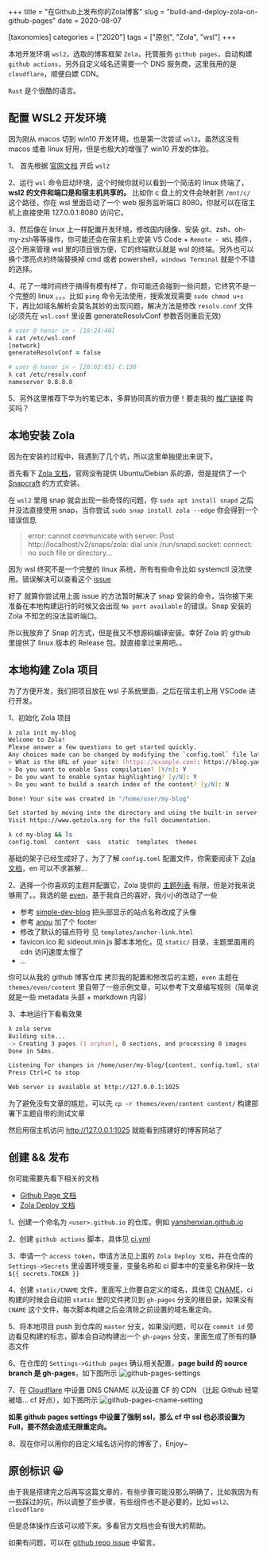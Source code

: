 +++
title = "在Github上发布你的Zola博客"
slug = "build-and-deploy-zola-on-github-pages"
date = 2020-08-07

[taxonomies]
categories = ["2020"]
tags = ["原创", "Zola", "wsl"]
+++

本地开发环境 `wsl2`，选取的博客框架 `Zola`，托管服务 `github pages`，自动构建 `github actions`，另外自定义域名还需要一个 DNS 服务商，这里我用的是 `cloudflare`，顺便白嫖 CDN。

`Rust` 是个很酷的语言。
<!-- more -->

## 配置 WSL2 开发环境

因为刚从 macos 切到 win10 开发环境，也是第一次尝试 `wsl2`。虽然这没有 macos 或者 linux 好用，但是也极大的增强了 win10 开发的体验。

1、 首先根据 [官网文档](https://docs.microsoft.com/zh-cn/windows/wsl/install-win10) 开启 `wsl2`

2、运行 `wsl` 命令启动环境，这个时候你就可以看到一个简洁的 linux 终端了，**wsl2 的文件和端口是和宿主机共享的。** 比如你 c 盘上的文件会映射到 `/mnt/c/` 这个路径，你在 wsl 里面启动了一个 web 服务监听端口 8080，你就可以在宿主机上直接使用 127.0.0.1:8080 访问它。

3、然后像在 linux 上一样配置开发环境，修改国内镜像、安装 git、zsh、oh-my-zsh等等操作，你可能还会在宿主机上安装 VS Code + `Remote - WSL` 插件，这个用来管理 wsl 里的项目很方便，它的终端默认就是 wsl 的终端。另外也可以换个漂亮点的终端替换掉 cmd 或者 powershell，`windows Terminal` 就是个不错的选择。

4、花了一堆时间终于搞得有模有样了，你可能还会碰到一些问题，它终究不是一个完整的 linux 。。。比如 `ping` 命令无法使用，搜索发现需要 `sudo chmod u+s` 下，再比如域名解析会莫名其妙的出现问题，解决方法是修改 `resolv.conf` 文件 (必须先在 `wsl.conf` 里设置 generateResolvConf 参数否则重启无效)
```zsh
# user @ honor in ~ [18:24:40]
λ cat /etc/wsl.conf
[network]
generateResolvConf = false

# user @ honor in ~ [20:02:05] C:130
λ cat /etc/resolv.conf
nameserver 8.8.8.8
```

5、另外这里推荐下华为的笔记本，多屏协同真的很方便！要走我的 [推广链接](https://u.jd.com/TKhRo6) 购买吗？

## 本地安装 Zola

因为在安装的过程中，我遇到了几个坑，所以这里单独提出来说下。

首先看下 [Zola 文档](https://www.getzola.org/documentation/getting-started/installation/)，官网没有提供 Ubuntu/Debian 系的源，但是提供了一个 [Snapcraft](https://snapcraft.io/install/zola/ubuntu) 的方式安装。

在 `wsl2` 里用 snap 就会出现一些奇怪的问题，你 `sudo apt install snapd` 之后并没法直接使用 snap，当你尝试 `sudo snap install zola --edge` 你会得到一个错误信息
>  error: cannot communicate with server: Post http://localhost/v2/snaps/zola: dial unix /run/snapd.socket: connect: no such file or directory...    

因为 wsl 终究不是一个完整的 linux 系统，所有有些命令比如 systemctl 没法使用。错误解决可以查看这个 [issue](https://github.com/microsoft/WSL/issues/5126#issuecomment-653715201)

好了 就算你尝试用上面 issue 的方法暂时解决了 snap 安装的命令，当你接下来准备在本地构建运行的时候又会出现 `No port available` 的错误。Snap 安装的 Zola 不知怎的没法监听端口。

所以我放弃了 Snap 的方式，但是我又不想源码编译安装。幸好 Zola 的 github 里提供了 linux 版本的 Release 包。就直接拿过来用吧。。

## 本地构建 Zola 项目

为了方便开发，我们把项目放在 wsl 子系统里面，之后在宿主机上用 VSCode 进行开发。

1、初始化 Zola 项目
```zsh
λ zola init my-blog
Welcome to Zola!
Please answer a few questions to get started quickly.
Any choices made can be changed by modifying the `config.toml` file later.
> What is the URL of your site? (https://example.com): https://blog.yanshenxian.xyz
> Do you want to enable Sass compilation? [Y/n]: Y
> Do you want to enable syntax highlighting? [y/N]: Y
> Do you want to build a search index of the content? [y/N]: N

Done! Your site was created in "/home/user/my-blog"

Get started by moving into the directory and using the built-in server: `zola serve`
Visit https://www.getzola.org for the full documentation.

λ cd my-blog && ls
config.toml  content  sass  static  templates  themes
```
基础的架子已经生成好了，为了了解 `config.toml` 配置文件，你需要阅读下 [Zola 文档](https://www.getzola.org/documentation/getting-started/configuration/)，en 可以不求甚解...

2、选择一个你喜欢的主题并配置它，Zola 提供的 [主题列表](https://www.getzola.org/themes/) 有限，但是对我来说够用了。。我选的是 [even](https://www.getzola.org/themes/even/)，基于我自己的喜好，我小小的改动了一些

- 参考 [simple-dev-blog](https://www.getzola.org/themes/simple-dev-blog/) 把头部显示的站点名称改成了头像
- 参考 [anpu](https://www.getzola.org/themes/anpu/) 加了个 footer
- 修改了默认的锚点符号 见 `templates/anchor-link.html`
- favicon.ico 和 sideout.min.js 脚本本地化，见 `static/` 目录，主题里面用的 cdn 访问速度太慢了
- ...

你可以从我的 github 博客仓库 拷贝我的配置和修改后的主题，`even` 主题在 `themes/even/content` 里自带了一些示例文章，可以参考下文章编写规则（简单说就是一些 metadata 头部 + markdown 内容）

3、本地运行下看看效果
```zsh
λ zola serve
Building site...
-> Creating 3 pages (1 orphan), 0 sections, and processing 0 images
Done in 54ms.

Listening for changes in /home/user/my-blog/{content, config.toml, static, templates, themes, sass}
Press Ctrl+C to stop

Web server is available at http://127.0.0.1:1025
```
为了避免没有文章的尴尬，可以先 `cp -r themes/even/content content/` 构建部署下主题自带的测试文章

然后用宿主机访问 http://127.0.0.1:1025 就能看到搭建好的博客网站了

## 创建 && 发布

你可能需要先看下相关的文档
- [Github Page 文档](https://docs.github.com/cn/github/working-with-github-pages/about-github-pages)
- [Zola Deploy 文档](https://github.com/shalzz/zola-deploy-action/)

1、创建一个命名为 `<user>.github.io` 的仓库，例如 [yanshenxian.github.io](https://github.com/yanshenxian/yanshenxian.github.io)  

2、创建 `github actions` 脚本，具体见 [ci.yml](https://github.com/yanshenxian/yanshenxian.github.io/blob/master/.github/workflows/ci.yml)

3、申请一个 `access token`，申请方法见上面的 `Zola Deploy 文档`，并在仓库的 `Settings->Secrets` 里设置环境变量，变量名称和 ci 脚本中的变量名称保持一致 `${{ secrets.TOKEN }}` 

4、创建 `static/CNAME` 文件，里面写上你要自定义的域名，具体见 [CNAME](https://github.com/yanshenxian/yanshenxian.github.io/blob/master/static/CNAME)，ci 构建的时候会自动把 `static` 里的文件拷贝到 `gh-pages` 分支的根目录，如果没有 `CNAME` 这个文件，每次脚本构建之后会清除之前设置的域名重定向。

5、将本地项目 push 到仓库的 `master` 分支，如果没问题，可以在 `commit id` 旁边看见构建的标志，脚本会自动构建出一个 `gh-pages` 分支，里面生成了所有的静态文件

6、在仓库的 `Settings->Github pages` 确认相关配置，**page build 的 source branch 是 gh-pages**，如下图所示
![github-pages-settings](/image/github-pages-settings.bmp)

7、在 [Cloudflare](https://dash.cloudflare.com/) 中设置 DNS CNAME 以及设置 CF 的 CDN （比起 Github 经常被墙... cf 好点），如下图所示
![github-pages-cname-setting](/image/github-pages-cname-setting.bmp)

**如果 github pages settings 中设置了强制 ssl，那么 cf 中 ssl 也必须设置为 Full，要不然会造成无限重定向。**

8、现在你可以用你的自定义域名访问你的博客了，Enjoy~

## 原创标识 😀 

由于我是搭建完之后再写这篇文章的，有些步骤可能没那么明确了，比如我因为有一些踩过的坑，所以调整了些步骤，有些组件也不是必要的，比如 `wsl2`、`cloudflare`

但是总体操作应该可以顺下来。多看官方文档也会有很大的帮助。

如果有问题，可以在 [github repo issue](https://github.com/yanshenxian/yanshenxian.github.io/issues) 中留言。


